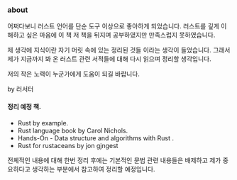 <!--# Introduction -->

### about 

어쩌다보니 러스트 언어를 단순 도구 이상으로 좋아하게 되었습니다. 
러스트를 깊게 이해하고 싶은 마음에 이 책 저 책을 뒤지며 공부하였지만 만족스럽지 못하였습니다.

제 생각에 지식이란 자기 머릿 속에 있는 정리된 것들 이라는 생각이 들었습니다.
그래서 제가 지금까지 봐 온 러스트 관련 서적들에 대해 다시 읽으며 정리할 생각입니다.

저의 작은 노력이 누군가에게 도움이 되길 바랍니다.

by 러서터 

#### 정리 예정 책.

* Rust by example.
* Rust language book by Carol Nichols.
* Hands-On - Data structure and algorithms with Rust .
* Rust for rustaceans by jon gjngest

전체적인 내용에 대해 한번 정리 후에는 기본적인 문법 관련 내용들은 배제하고 제가 중요하다고 생각하는 부분에서
참고하여 정리할 예정입니다.

